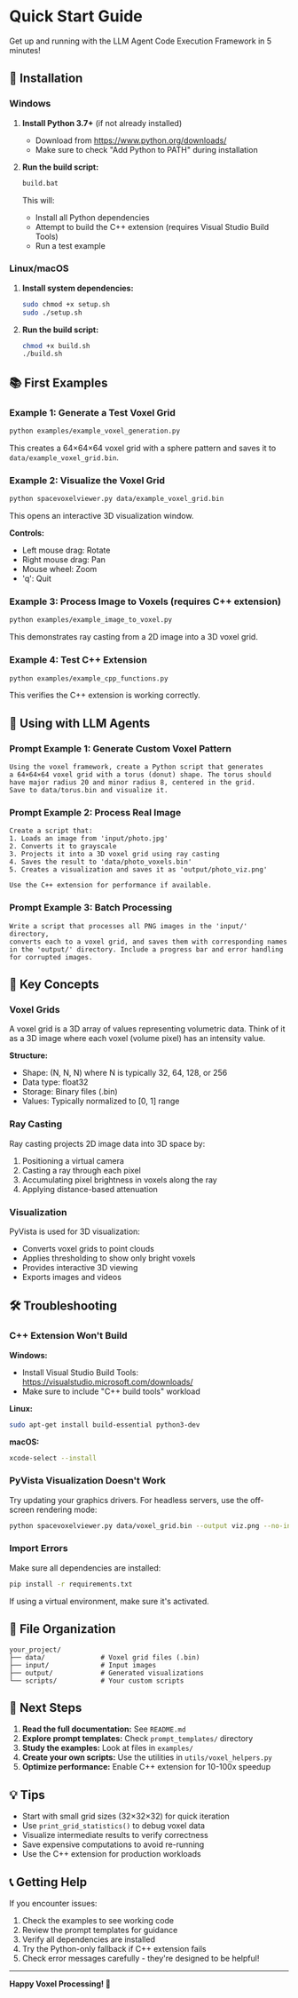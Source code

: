 # Quick Start Guide

Get up and running with the LLM Agent Code Execution Framework in 5 minutes!

## 🚀 Installation

### Windows

1. **Install Python 3.7+** (if not already installed)
   - Download from https://www.python.org/downloads/
   - Make sure to check "Add Python to PATH" during installation

2. **Run the build script:**
   ```cmd
   build.bat
   ```

   This will:
   - Install all Python dependencies
   - Attempt to build the C++ extension (requires Visual Studio Build Tools)
   - Run a test example

### Linux/macOS

1. **Install system dependencies:**
   ```bash
   sudo chmod +x setup.sh
   sudo ./setup.sh
   ```

2. **Run the build script:**
   ```bash
   chmod +x build.sh
   ./build.sh
   ```

## 📚 First Examples

### Example 1: Generate a Test Voxel Grid

```bash
python examples/example_voxel_generation.py
```

This creates a 64×64×64 voxel grid with a sphere pattern and saves it to `data/example_voxel_grid.bin`.

### Example 2: Visualize the Voxel Grid

```bash
python spacevoxelviewer.py data/example_voxel_grid.bin
```

This opens an interactive 3D visualization window.

**Controls:**
- Left mouse drag: Rotate
- Right mouse drag: Pan
- Mouse wheel: Zoom
- 'q': Quit

### Example 3: Process Image to Voxels (requires C++ extension)

```bash
python examples/example_image_to_voxel.py
```

This demonstrates ray casting from a 2D image into a 3D voxel grid.

### Example 4: Test C++ Extension

```bash
python examples/example_cpp_functions.py
```

This verifies the C++ extension is working correctly.

## 🧠 Using with LLM Agents

### Prompt Example 1: Generate Custom Voxel Pattern

```
Using the voxel framework, create a Python script that generates
a 64×64×64 voxel grid with a torus (donut) shape. The torus should
have major radius 20 and minor radius 8, centered in the grid.
Save to data/torus.bin and visualize it.
```

### Prompt Example 2: Process Real Image

```
Create a script that:
1. Loads an image from 'input/photo.jpg'
2. Converts it to grayscale
3. Projects it into a 3D voxel grid using ray casting
4. Saves the result to 'data/photo_voxels.bin'
5. Creates a visualization and saves it as 'output/photo_viz.png'

Use the C++ extension for performance if available.
```

### Prompt Example 3: Batch Processing

```
Write a script that processes all PNG images in the 'input/' directory,
converts each to a voxel grid, and saves them with corresponding names
in the 'output/' directory. Include a progress bar and error handling
for corrupted images.
```

## 📖 Key Concepts

### Voxel Grids

A voxel grid is a 3D array of values representing volumetric data. Think of it as a 3D image where each voxel (volume pixel) has an intensity value.

**Structure:**
- Shape: (N, N, N) where N is typically 32, 64, 128, or 256
- Data type: float32
- Storage: Binary files (.bin)
- Values: Typically normalized to [0, 1] range

### Ray Casting

Ray casting projects 2D image data into 3D space by:
1. Positioning a virtual camera
2. Casting a ray through each pixel
3. Accumulating pixel brightness in voxels along the ray
4. Applying distance-based attenuation

### Visualization

PyVista is used for 3D visualization:
- Converts voxel grids to point clouds
- Applies thresholding to show only bright voxels
- Provides interactive 3D viewing
- Exports images and videos

## 🛠️ Troubleshooting

### C++ Extension Won't Build

**Windows:**
- Install Visual Studio Build Tools: https://visualstudio.microsoft.com/downloads/
- Make sure to include "C++ build tools" workload

**Linux:**
```bash
sudo apt-get install build-essential python3-dev
```

**macOS:**
```bash
xcode-select --install
```

### PyVista Visualization Doesn't Work

Try updating your graphics drivers. For headless servers, use the off-screen rendering mode:

```bash
python spacevoxelviewer.py data/voxel_grid.bin --output viz.png --no-interactive
```

### Import Errors

Make sure all dependencies are installed:
```bash
pip install -r requirements.txt
```

If using a virtual environment, make sure it's activated.

## 📂 File Organization

```
your_project/
├── data/              # Voxel grid files (.bin)
├── input/             # Input images
├── output/            # Generated visualizations
└── scripts/           # Your custom scripts
```

## 🎯 Next Steps

1. **Read the full documentation:** See `README.md`
2. **Explore prompt templates:** Check `prompt_templates/` directory
3. **Study the examples:** Look at files in `examples/`
4. **Create your own scripts:** Use the utilities in `utils/voxel_helpers.py`
5. **Optimize performance:** Enable C++ extension for 10-100x speedup

## 💡 Tips

- Start with small grid sizes (32×32×32) for quick iteration
- Use `print_grid_statistics()` to debug voxel data
- Visualize intermediate results to verify correctness
- Save expensive computations to avoid re-running
- Use the C++ extension for production workloads

## 📞 Getting Help

If you encounter issues:

1. Check the examples to see working code
2. Review the prompt templates for guidance
3. Verify all dependencies are installed
4. Try the Python-only fallback if C++ extension fails
5. Check error messages carefully - they're designed to be helpful!

---

**Happy Voxel Processing! 🎉**




